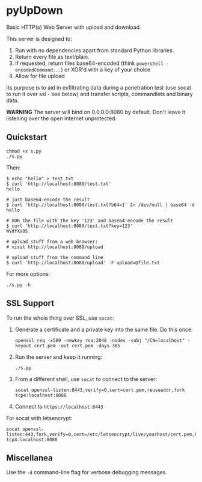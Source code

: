 # pyUpDown
Basic HTTP(s) Web Server with upload and download.

This server is designed to:

 1. Run with no dependencies apart from standard Python libraries.
 2. Return every file as text/plain.
 3. If requested, return files base64-encoded (think `powershell
    -encodedCommand...`) or XOR'd with a key of your choice
 3. Allow for file upload

Its purpose is to aid in exfiltrating data during a penetration test
(use socat to run it over ssl - see below) and transfer scripts, commandlets
and binary data.

**WARNING** The server will bind on 0.0.0.0:8080 by default. Don't leave
it listening over the open internet unprotected.

## Quickstart

    chmod +x s.py
    ./s.py

Then:

    $ echo "hello" > test.txt
    $ curl 'http://localhost:8080/test.txt'
    hello

    # just base64-encode the result
    $ curl 'http://localhost:8080/test.txt?b64=1' 2> /dev/null | base64 -d 
    hello

    # XOR the file with the key '123' and base64-encode the result
    $ curl 'http://localhost:8080/test.txt?key=123'
    WVdfXV05

    # upload stuff from a web browser:
    # visit http://localhost:8080/upload

    # upload stuff from the command line
    $ curl 'http://localhost:8080/upload' -F upload=@file.txt

For more options:

    ./s.py -h

## SSL Support

To run the whole thing over SSL, use `socat`:

 1. Generate a certificate and a private key into the same file. Do this
    once:

        openssl req -x509 -newkey rsa:2048 -nodes -subj "/CN=localhost" -keyout cert.pem -out cert.pem -days 365

 2. Run the server and keep it running:

        ./s.py

 3. From a different shell, use `socat` to connect to the server:

        socat openssl-listen:8443,verify=0,cert=cert.pem,reuseaddr,fork tcp4:localhost:8080

 4. Connect to `https://localhost:8443`

For socat with letsencrypt:

```
socat openssl-listen:443,fork,verify=0,cert=/etc/letsencrypt/live/yourhost/cert.pem,key=/etc/letsencrypt/live/yourhost/privkey.pem,reuseaddr tcp4:localhost:8080
```

## Miscellanea

 Use the `-d` command-line flag for verbose debugging messages.
